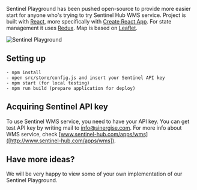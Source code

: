 Sentinel Playground has been pushed open-source to provide more easier start for anyone who's trying to try Sentinel Hub WMS service.
Project is built with [React](https://facebook.github.io/react/), more specifically with [Create React App](https://github.com/facebookincubator/create-react-app).
For state management it uses [Redux](https://github.com/reactjs/redux). Map is based on [Leaflet](http://leafletjs.com/).

<img src='http://www.sentinel-hub.com/sites/default/files/sentinel-2_viewer_animation_3.gif' alt='Sentinel Playground' />

## Setting up
```
- npm install
- open src/store/config.js and insert your Sentinel API key
- npm start (for local testing)
- npm run build (prepare application for deploy)
```

## Acquiring Sentinel API key
To use Sentinel WMS service, you need to have your API key. You can get test API key by writing mail to [info@sinergise.com](mailto:info@sinergise.com).
For more info about WMS service, check [www.sentinel-hub.com/apps/wms]([http://www.sentinel-hub.com/apps/wms]).

## Have more ideas?
We will be very happy to view some of your own implementation of our Sentinel Playground.

